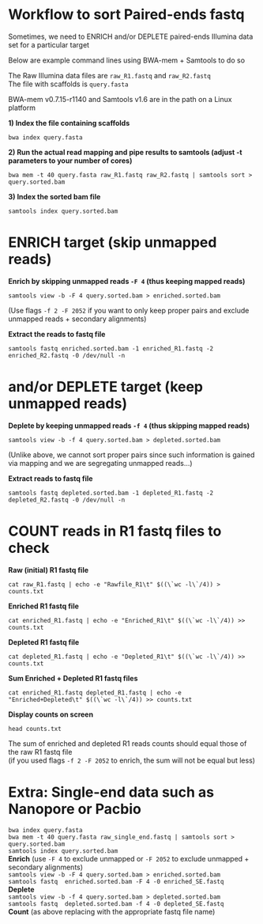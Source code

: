 # Workflow to sort Paired-ends fastq<br/>

Sometimes, we need to ENRICH and/or DEPLETE paired-ends Illumina data set for a particular target<br/>

Below are example command lines using BWA-mem + Samtools to do so<br/>

The Raw Illumina data files are ```raw_R1.fastq``` and ```raw_R2.fastq```<br/>
The file with scaffolds is ```query.fasta```<br/>

BWA-mem v0.7.15-r1140 and Samtools v1.6 are in the path on a Linux platform<br/>

**1) Index the file containing scaffolds**<br/>

```bwa index query.fasta```<br/>

**2) Run the actual read mapping and pipe results to samtools (adjust -t parameters to your number of cores)**<br/>

```bwa mem -t 40 query.fasta raw_R1.fastq raw_R2.fastq | samtools sort > query.sorted.bam```<br/>

**3) Index the sorted bam file**<br/>

```samtools index query.sorted.bam```<br/>

# ENRICH target (skip unmapped reads)<br/>
**Enrich by skipping unmapped reads ```-F 4``` (thus keeping mapped reads)**<br/>

```samtools view -b -F 4 query.sorted.bam > enriched.sorted.bam```<br/>

(Use flags ```-f 2 -F 2052``` if you want to only keep proper pairs and exclude unmapped reads + secondary alignments)<br/>

**Extract the reads to fastq file**<br/>

```samtools fastq enriched.sorted.bam -1 enriched_R1.fastq -2 enriched_R2.fastq -0 /dev/null -n```<br/>

# and/or DEPLETE target (keep unmapped reads)<br/>
**Deplete by keeping unmapped reads ```-f 4``` (thus skipping mapped reads)**<br/>

```samtools view -b -f 4 query.sorted.bam > depleted.sorted.bam```<br/>

(Unlike above, we cannot sort proper pairs since such information is gained via mapping and we are segregating unmapped reads...)

**Extract reads to fastq file**<br/>

```samtools fastq depleted.sorted.bam -1 depleted_R1.fastq -2 depleted_R2.fastq -0 /dev/null -n```<br/>

# COUNT reads in R1 fastq files to check<br/>
**Raw (initial) R1 fastq file**<br/>

```cat raw_R1.fastq | echo -e "Rawfile_R1\t" $((\`wc -l\`/4)) > counts.txt```<br/>

**Enriched R1 fastq file**<br/>

```cat enriched_R1.fastq | echo -e "Enriched_R1\t" $((\`wc -l\`/4)) >> counts.txt```<br/>

**Depleted R1 fastq file**<br/>

```cat depleted_R1.fastq | echo -e "Depleted_R1\t" $((\`wc -l\`/4)) >> counts.txt```<br/>

**Sum Enriched + Depleted R1 fastq files**<br/>

```cat enriched_R1.fastq depleted_R1.fastq | echo -e "Enriched+Depleted\t" $((\`wc -l\`/4)) >> counts.txt```<br/>

**Display counts on screen**<br/>

```head counts.txt```<br/>

The sum of enriched and depleted R1 reads counts should equal those of the raw R1 fastq file<br/>
(if you used flags ```-f 2 -F 2052``` to enrich, the sum will not be equal but less)<br/>

# Extra: Single-end data such as Nanopore or Pacbio<br/>

```bwa index query.fasta```<br/>
```bwa mem -t 40 query.fasta raw_single_end.fastq | samtools sort > query.sorted.bam```<br/>
```samtools index query.sorted.bam```<br/>
**Enrich** (use ```-F 4``` to exclude unmapped or ```-F 2052``` to exclude unmapped + secondary alignments)<br/> 
```samtools view -b -F 4 query.sorted.bam > enriched.sorted.bam```<br/>
```samtools fastq  enriched.sorted.bam -F 4 -0 enriched_SE.fastq```<br/> 
**Deplete**<br/>
```samtools view -b -f 4 query.sorted.bam > depleted.sorted.bam```<br/>
```samtools fastq  depleted.sorted.bam -f 4 -0 depleted_SE.fastq```<br/>
**Count** (as above replacing with the appropriate fastq file name)<br/>


